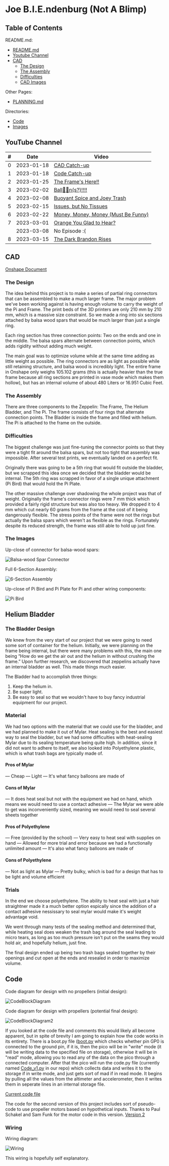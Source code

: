 # Joe B.I.E.ndenburg (Not A Blimp)

## Table of Contents

README.md:

- [README.md](/README.md)
- [Youtube Channel](#youtube-channel)
- [CAD](#cad)
  - [The Design](#the-design)
  - [The Assembly](#the-assembly)
  - [Difficulties](#difficulties)
  - [CAD Images](#the-images)

Other Pages:

- [PLANNING.md](/PLANNING.md)

Directories:

- [Code](/Code/CODE.md)
- [Images](/Images/IMAGES.md)

## YouTube Channel

| #   | Date       | Video                                                               |
| --- | ---------- | ------------------------------------------------------------------- |
| 0   | 2023-01-18 | [CAD Catch-up](https://youtu.be/xfZlytLQ_GU)                        |
| 1   | 2023-01-18 | [Code Catch-up](https://youtu.be/OjiJY7ihrKs)                       |
| 2   | 2023-01-25 | [The Frame's Here!!](https://youtu.be/7JANqRXmuZ0)                  |
| 3   | 2023-02-02 | [Ball🎈🎈n(s?)!!!!](https://youtu.be/61AMVDbxwmk)                   |
| 4   | 2023-02-08 | [Buoyant Spice and Joey Trash](https://youtu.be/qYgovjCG950)        |
| 5   | 2023-02-15 | [Issues, but No Tissues](https://youtu.be/tmu2Px-Pnoc)              |
| 6   | 2023-02-22 | [Money, Money, Money (Must Be Funny)](https://youtu.be/B1QbSnAPkFs) |
| 7   | 2023-03-01 | [Orange You Glad to Hear?](https://youtu.be/YR41meGTwW4)            |
|     | 2023-03-08 | No Episode :(                                                       |
| 8   | 2023-03-15 | [The Dark Brandon Rises](https://youtu.be/SJHRT1t6aVk)              |

## CAD

[Onshape Document](https://cvilleschools.onshape.com/documents/03b6c87fd63f0cfe1abe3b9f/w/c0d37a57fae264806faea58d/e/ea3240c36bb4a6a681fb9b2a)

### The Design

The idea behind this project is to make a series of partial ring connectors that can be assembled to make a much larger frame. The major problem we've been working against is having enough volume to carry the weight of the Pi and Frame. The print beds of the 3D printers are only 210 mm by 210 mm, which is a massive size constraint. So we made a ring into six sections attached by balsa wood spars that would be much larger than just a single ring.

Each ring section has three connection points: Two on the ends and one in the middle. The balsa spars alternate between connection points, which adds rigidity without adding much weight.

The main goal was to optimize volume while at the same time adding as little weight as possible. The ring connectors are as light as possible while still retaining structure, and balsa wood is incredibly light. The entire frame in Onshape only weighs 105.102 grams (this is actually heavier than the true frame because all ring sections are printed in vase mode which makes them hollow), but has an internal volume of about 480 Liters or 16.951 Cubic Feet.

### The Assembly

There are three components to the Zeppelin: The Frame, The Helium Bladder, and The Pi. The frame consists of four rings that alternate connection points. The Bladder is inside the frame and filled with helium. The Pi is attached to the frame on the outside.

### Difficulties

The biggest challenge was just fine-tuning the connector points so that they were a tight fit around the balsa spars, but not too tight that assembly was impossible. After several test prints, we eventually landed on a perfect fit.

Originally there was going to be a 5th ring that would fit outside the bladder, but we scrapped this idea once we decided that the bladder would be internal. The 5th ring was scrapped in favor of a single unique attachment (Pi Bird) that would hold the Pi Plate.

The other massive challenge over shadowing the whole project was that of weight. Originally the frame's connector rings were 7 mm thick which provided a fairly rigid structure but was also too heavy. We dropped it to 4 mm which cut nearly 60 grams from the frame at the cost of it being dangerously flexible. The stress points of the frame were not the rings but actually the balsa spars which weren't as flexible as the rings. Fortunately despite its reduced strength, the frame was still able to hold up just fine.

### The Images

Up-close of connector for balsa-wood spars:

![Balsa-wood Spar Connector](/Images/Spar-Connector.png)

Full 6-Section Assembly:

![6-Section Assembly](/Images/Assembly.png)

Up-close of Pi Bird and Pi Plate for Pi and other wiring components:

![Pi Bird](/Images/Pi-Plate.png)

## Helium Bladder

### The Bladder Design

We knew from the very start of our project that we were going to need some sort of container for the helium. Initially, we were planning on the frame being internal, but there were many problems with this, the main one being “How do we get the air out and the helium in without crushing the frame.” Upon further research, we discovered that zeppelins actually have an internal bladder as well. This made things much easier.

The Bladder had to accomplish three things:

1. Keep the helium in.
2. Be super light.
3. Be easy to seal so that we wouldn't have to buy fancy industrial equipment for our project.

### Material

We had two options with the material that we could use for the bladder, and we had planned to make it out of Mylar. Heat sealing is the best and easiest way to seal the bladder, but we had some difficulties with heat-sealing Mylar due to its sealing temperature being quite high. In addition, since it did not want to adhere to itself, we also looked into Polyethylene plastic, which is what trash bags are typically made of.

#### Pros of Mylar

— Cheap
— Light
— It's what fancy balloons are made of

#### Cons of Mylar

— It does heat seal but not with the equipment we had on hand, which means we would need to use a contact adhesive
— The Mylar we were able to get was inconveniently sized, meaning we would need to seal several sheets together

#### Pros of Polyethylene

— Free (provided by the school)
— Very easy to heat seal with supplies on hand
— Allowed for more trial and error because we had a functionally unlimited amount
— It's also what fancy balloons are made of

#### Cons of Polyethylene

— Not as light as Mylar
— Pretty bulky, which is bad for a design that has to be light and volume efficient

### Trials

In the end we choose polyethylene. The ability to heat seal with just a hair straightner made it a much better option espically since the addition of a contact adhesive nessissary to seal mylar would make it's weight advantage void.

We went through many tests of the sealing method and determined that, while heating seal does weaken the trash bag around the seal leading to micro tears, as long as too much pressure isn't put on the seams they would hold air, and hopefully helium, just fine.

The final design ended up being two trash bags sealed together by their openings and cut open at the ends and resealed in order to maximize volume.

## Code

Code diagram for design with no propellers (initial design):

![CodeBlockDiagram](/Images/CodeBlockNoMovementControl.png)

Code diagram for design with propellers (potential final design):

![CodeBlockDiagram2](/Images/CodeBlockMovementControl.png)

If you looked at the code file and comments this would likely all become apparent, but in spite of brevity I am going to explain how the code works in its entirety. There is a boot.py file ([boot.py](<(/Code/example_cpue_temp/boot.py)>) which checks whether pin GP0 is connected to the ground pin, if it is, then the pico will be in "write" mode (it will be writing data to the specified file on storage), otherwise it will be in "read" mode, allowing you to read any of the data on the pico through a connected computer. After that the pico will run the code.py file (currently named [Code_v1.py](https://github.com/bwright70/Pi-in-the-Sky/blob/main/Code/Code_v1.py) in our repo) which collects data and writes it to the storage if in write mode, and just gets sort of mad if in read mode. It begins by pulling all the values from the altimeter and accelerometer, then it writes them in seperate lines in an internal storage file.

[Current code file](https://github.com/bwright70/Pi-in-the-Sky/blob/main/Code/Code_v1.py)

The code for the second version of this project includes sort of pseudo-code to use propeller motors based on hypothetical inputs. Thanks to Paul Schakel and Sam Funk for the motor code in this version. [Version 2](/Code/Code_v2.py)

### Wiring

Wiring diagram:

![Wiring](/Images/WiringDiagram.png)

This wiring is hopefully self explanatory.
